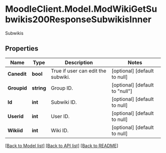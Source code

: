 # MoodleClient.Model.ModWikiGetSubwikis200ResponseSubwikisInner
Subwikis

## Properties

Name | Type | Description | Notes
------------ | ------------- | ------------- | -------------
**Canedit** | **bool** | True if user can edit the subwiki. | [optional] [default to null]
**Groupid** | **string** | Group ID. | [optional] [default to "null"]
**Id** | **int** | Subwiki ID. | [optional] [default to null]
**Userid** | **int** | User ID. | [optional] [default to null]
**Wikiid** | **int** | Wiki ID. | [optional] [default to null]

[[Back to Model list]](../README.md#documentation-for-models) [[Back to API list]](../README.md#documentation-for-api-endpoints) [[Back to README]](../README.md)

